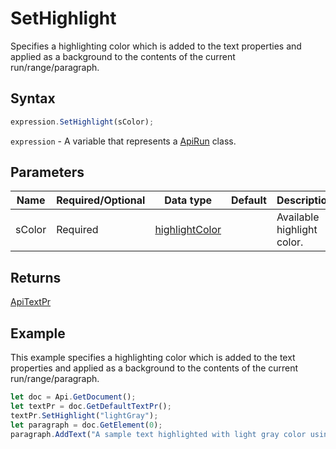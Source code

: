 # SetHighlight

Specifies a highlighting color which is added to the text properties and applied as a background to the contents of the current run/range/paragraph.

## Syntax

```javascript
expression.SetHighlight(sColor);
```

`expression` - A variable that represents a [ApiRun](../ApiRun.md) class.

## Parameters

| **Name** | **Required/Optional** | **Data type** | **Default** | **Description** |
| ------------- | ------------- | ------------- | ------------- | ------------- |
| sColor | Required | [highlightColor](../../Enumeration/highlightColor.md) |  | Available highlight color. |

## Returns

[ApiTextPr](../../ApiTextPr/ApiTextPr.md)

## Example

This example specifies a highlighting color which is added to the text properties and applied as a background to the contents of the current run/range/paragraph.

```javascript editor-
let doc = Api.GetDocument();
let textPr = doc.GetDefaultTextPr();
textPr.SetHighlight("lightGray");
let paragraph = doc.GetElement(0);
paragraph.AddText("A sample text highlighted with light gray color using the text properties.");
```
